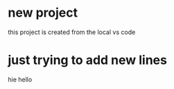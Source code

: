 # new project
this project is created from the local vs code

# just trying to add new lines 
hie hello 
